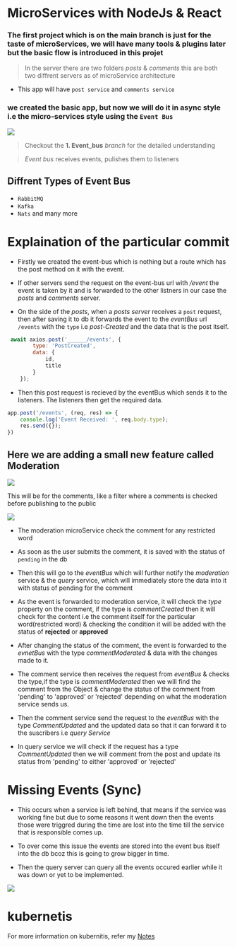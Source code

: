 # MicroServices with NodeJs & React

### The first project which is on the main branch is just for the taste of microServices, we will have many tools & plugins later but the basic flow is introduced in this projet

> In the server there are two folders *posts* & *comments* this are both two diffrent servers as of microService architecture 

- This app will have `post service` and `comments service`

### we created the basic app, but now we will do it in async style i.e the micro-services style using the **`Event Bus`**

![](https://i.ibb.co/tcRFvdP/Event-bus.png)
> Checkout the **1. Event_bus** *branch* for the detailed understanding

> *Event bus* receives events, pulishes them to listeners

## Diffrent Types of **Event Bus**

- `RabbitMQ`
- `Kafka`
- `Nats` and many more 

# Explaination of the particular commit

- Firstly we created the event-bus which is nothing but a route which has the post method on it with the event.

- If other servers send the request on the event-bus url with */event* the event is taken by it and is forwarded to the other listners in our case the *posts* and *comments* server.

- On the side of the *posts*, when a *posts server* receives a `post` request, then after saving it to db it forwards the event to the *eventBus* url `/events` with the `type` i.e *post-Created* and the data that is the post itself. 

```js
 await axios.post('______/events', {
        type: 'PostCreated',
        data: {
            id,
            title
        }
    });
```

- Then this post request is recieved by the eventBus which sends it to the listeners. The listeners then get the required data.

```js
app.post('/events', (req, res) => {
    console.log('Event Received: ', req.body.type);
    res.send({});
})
```

## Here we are adding a small new feature called **Moderation**

![](https://i.ibb.co/85ZXvG5/query-service1.png)

This will be for the comments, like a filter where a comments is checked before publishing to the public

![](https://i.ibb.co/wLVpbG4/create2.png)

- The moderation microService check the comment for any restricted word

- As soon as the user submits the comment, it is saved with the status of `pending` in the db

- Then this will go to the *eventBus* which will further notify the *moderation* service & the *query* service, which will immediately store the data into it with status of pending for the comment

- As the event is forwarded to moderation service, it will check the *type* property on the comment, if the type is *commentCreated* then it will check for the content i.e the comment itself for the particular word(restricted word) & checking the condition it will be added with the status of **rejected** or **approved**

- After changing the status of the comment, the event is forwarded to the *evnetBus* with the type *commentModerated* & data with the changes made to it.

- The comment service then receives the request from *eventBus* & checks the type,if the type is *commentModerated* then we will find the comment from the Object & change the status of the comment from 'pending' to 'approved' or 'rejected' depending on what the moderation service sends us. 

- Then the comment service send the request to the *eventBus* with the type *CommentUpdated* and the updated data so that it can forward it to the suscribers i.e *query Service*

- In query service we will check if the request has a type *CommentUpdated* then we will comment from the post and update its status from 'pending' to either 'approved' or 'rejected'

# Missing Events (Sync)

- This occurs when a service is left behind, that means if the service was working fine but due to some reasons it went down then the events those were triggred during the time are lost into the time till the service that is responsible comes up.

- To over come this issue the events are stored into the event bus itself into the db bcoz this is going to grow bigger in time.

- Then the query server can query all the events occured earlier while it was down or yet to be implemented.

![](https://i.ibb.co/3Bm09Dn/event-store.png)

# kubernetis

For more information on kubernitis, refer my [Notes](https://gist.github.com/IcedMonk/860b54e51d1a0ca28905d8367b03f274)